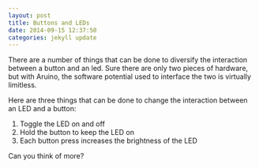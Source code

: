 ```yaml
---
layout: post
title: Buttons and LEDs
date: 2014-09-15 12:37:50
categories: jekyll update
---
```


There are a number of things that can be done to diversify the interaction between a button and an led. Sure there are only two pieces of hardware, but with Aruino, the software potential used to interface the two is virtually limitless.

Here are three things that can be done to change the interaction between an LED and a button:
1. Toggle the LED on and off
2. Hold the button to keep the LED on
3. Each button press increases the brightness of the LED

Can you think of more?
